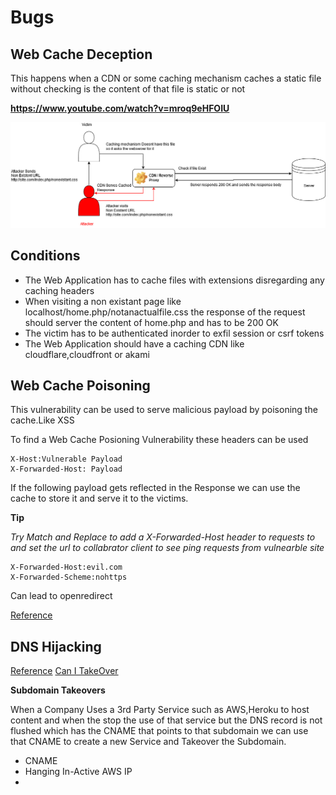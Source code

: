 # Bugs

## Web Cache Deception

This happens when a CDN or some caching mechanism caches a static file without checking is the content of that file is static or not

**https://www.youtube.com/watch?v=mroq9eHFOIU**

![enter image description here](Webcache.png)

## Conditions

 - The Web Application has to cache files with extensions disregarding any caching headers
 - When visiting a non existant page like localhost/home.php/notanactualfile.css the response of the request should server the content of home.php and has to be 200 OK
 - The victim has to be authenticated inorder to exfil session or csrf tokens
 - The Web Application should have a caching CDN like cloudflare,cloudfront or akami


## Web Cache Poisoning

This vulnerability can be used to serve malicious payload by poisoning the cache.Like XSS

To find a Web Cache Posioning Vulnerability these headers can be used

    X-Host:Vulnerable Payload
    X-Forwarded-Host: Payload
If the following payload gets reflected in the Response we can use the cache to store it and serve it to the victims. 

**Tip**

*Try Match and Replace to add a X-Forwarded-Host header to requests to  and set the url to collabrator client to see ping requests from vulnearble site*

    X-Forwarded-Host:evil.com
    X-Forwarded-Scheme:nohttps
Can lead to openredirect

[Reference](https://www.youtube.com/watch?v=iSDoUGjfW3Q)


## DNS Hijacking

[Reference](https://www.youtube.com/watch?v=HhJv8CU-RIk&t=2s)
[Can I TakeOver](https://github.com/EdOverflow/can-i-take-over-xyz)

**Subdomain Takeovers**

When a Company Uses a 3rd Party Service such as AWS,Heroku to host content and when the stop the use of that service  but the DNS record is not flushed which has the CNAME that points to that subdomain we can use that CNAME to create a new Service and Takeover the Subdomain.

 - CNAME
 - Hanging In-Active AWS IP
 - 
